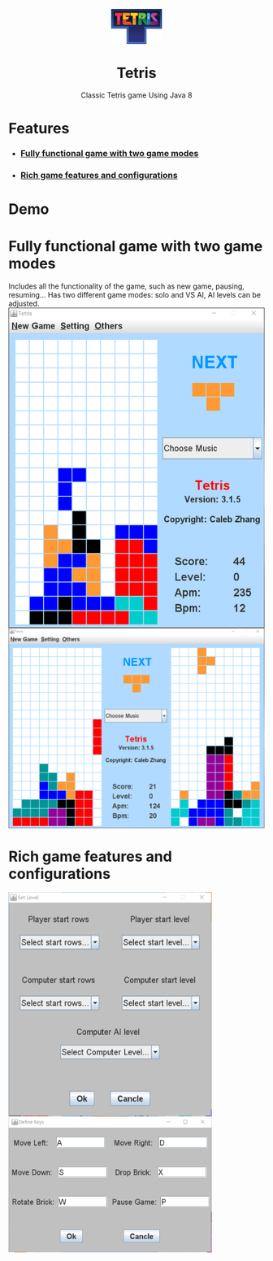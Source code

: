 <p align="center">
 <img width="100px" src="https://github.com/shangguanxiaomei/Imageshare/raw/master/20200804%20Project/Tetris0.png" align="center" alt="GitHub Readme Stats" />
 <h1 align="center">Tetris</h1>
 <p align="center">Classic Tetris game Using Java 8</p>
</p>

# Features
- ### [Fully functional game with two game modes](#Fully-functional-game-with-two-game-modes)
- ### [Rich game features and configurations](#Rich-game-features-and-configurations)


# Demo

# Fully functional game with two game modes
Includes all the functionality of the game, such as new game, pausing, resuming...
Has two different game modes: solo and VS AI, AI levels can be adjusted.
<img width="1000px" src="https://github.com/shangguanxiaomei/Imageshare/raw/master/20200804%20Project/Tetris1.png" align="center" alt="GitHub Readme Stats" />
<img width="1000px" src="https://github.com/shangguanxiaomei/Imageshare/raw/master/20200804%20Project/Tetris2.png" align="center" alt="GitHub Readme Stats" />

# Rich game features and configurations

<img width="400px" src="https://github.com/shangguanxiaomei/Imageshare/raw/master/20200804%20Project/Tetris3.png" align="center" alt="GitHub Readme Stats" />
 <br>
<img width="400px" src="https://github.com/shangguanxiaomei/Imageshare/raw/master/20200804%20Project/Tetris4.png" align="center" alt="GitHub Readme Stats" />
